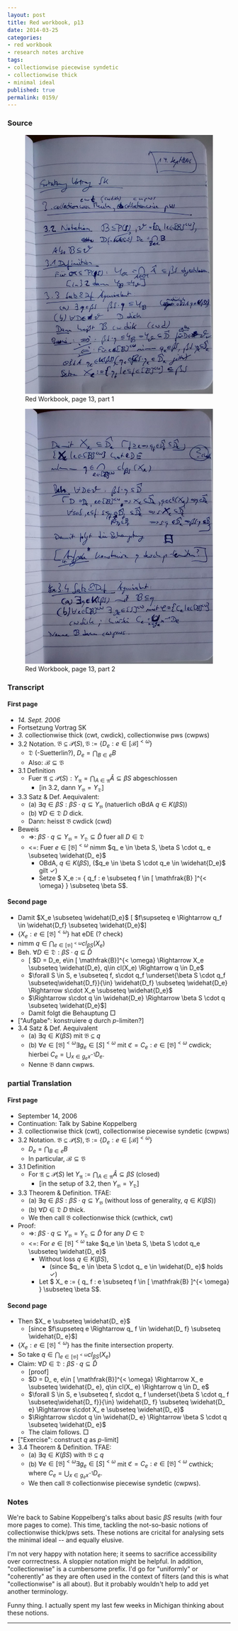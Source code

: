 ```yaml
---
layout: post
title: Red workbook, p13
date: 2014-03-25
categories:
- red workbook
- research notes archive
tags:
- collectionwise piecewise syndetic
- collectionwise thick
- minimal ideal
published: true
permalink: 0159/
---
```


### Source

<figure>
  <a href="/assets/2014/red_workbook-p13-1.jpg">
    <img alt="red workbook, p13-1" src="/assets/2014/red_workbook-p13-1.jpg"/>
  </a>
  <figcaption>
    Red Workbook, page 13, part 1
  </figcaption>
</figure>

<figure>
  <a href="/assets/2014/red_workbook-p13-2.jpg">
    <img alt="red workbook, p13-2" src="/assets/2014/red_workbook-p13-2.jpg"/>
  </a>
  <figcaption>
    Red Workbook, page 13, part 2
  </figcaption>
</figure>


### Transcript

#### First page

*   _14\. Sept. 2006_
*   Fortsetzung Vortrag SK
*   _3._ collectionwise thick (cwt, cwdick), collectionwise pws (cwpws)
*   3.2 Notation. $\mathfrak{B} \subseteq \mathcal{P}(S), \mathfrak{V} := \{ D_e : e \in [\mathcal{B}]^{<\omega} \}$
    *   $\mathfrak{D}$ (-Suetterlin?), $D_e = \bigcap_{B\in e} B$
    *   Also: $\mathcal{B} \subseteq \mathfrak{V}$
*   3.1 Definition
    *   Fuer $\mathfrak{A} \subseteq \mathcal{P}(S): Y_ {\mathfrak{A}} = \bigcap_ {A\in\mathfrak{A}} \widehat{A} \subseteq \beta S$ abgeschlossen
        *   [in 3.2, dann $Y_ \mathfrak{B} = Y_ \mathfrak{D}$]
*   3.3 Satz & Def. Aequivalent:
    *   (a) $\exists q \in \beta S: \beta S \cdot q \subseteq Y_ \mathfrak{B}$ (natuerlich oBdA $q\in K(\beta S)$)
    *   (b) $\forall D \in \mathfrak{D}$ $D$ dick.
    *   Dann: heisst $\mathfrak{B}$ cwdick (cwd)
*   Beweis
    *   =>: $\beta S \cdot q \subseteq Y_ {\mathfrak{B}} = Y_ \mathfrak{D} \subseteq \widehat{D}$ fuer all $D\in \mathfrak{D}$
    *   <=: Fuer $e\in [\mathfrak{B}]^{<\omega}$ nimm $q_ e \in \beta S, \beta S \cdot q_ e \subseteq \widehat{D_ e}$
        *   OBdA, $q\in K(\beta S)$, ($q_e \in \beta S \cdot q_e \in \widehat{D_e}$ gilt ✓)
        *   Setze $ X_e := \{ q_f : e \subseteq f \in [ \mathfrak{B} ]^{< \omega} \} \subseteq \beta S$.

#### Second page

*   Damit $X_e \subseteq \widehat{D_e}$ [ $f\supseteq e \Rightarrow q_f \in \widehat{D_f} \subseteq \widehat{D_e}$]
*   $\{ X_e : e \in [\mathfrak{B}]^{< \omega} \}$ hat eDE (? check)
*   nimm $q\in \bigcap_{e \in [ \mathfrak{B} ]^{<\omega}} cl_{\beta S}(X_e)$
*   Beh. $\forall D \in \mathfrak{D}: \beta S \cdot q \subseteq \widehat{D}$
    *   [ $D = D_e, e\in [ \mathfrak{B}]^{< \omega} \Rightarrow X_e \subseteq \widehat{D_e}, q\in cl(X_e) \Rightarrow q \in D_e$
    *   $\forall S \in S, e \subseteq f, s\cdot q_f \underset{\beta S \cdot q_f \subseteq\widehat{D_f}}{\in} \widehat{D_f} \subseteq \widehat{D_e} \Rightarrow s\cdot X_e \subseteq \widehat{D_e}$
    *   $\Rightarrow s\cdot q \in \widehat{D_e} \Rightarrow \beta S \cdot q \subseteq \widehat{D_e}$]
    *   Damit folgt die Behauptung □
*   ["Aufgabe": konstruiere $q$ durch $p$-limiten?]
*   3.4 Satz & Def. Aequivalent
    *   (a) $\exists q\in K(\beta S)$ mit $\mathfrak{B} \subseteq q$
    *   (b) $\forall e \in [\mathfrak{B} ]^{<\omega} \exists g_e \in [S]^{< \omega}$ mit $\mathfrak{C} = { C_e: e \in [\mathfrak{B}]^{<\omega} }$ cwdick; hierbei $C_e = \bigcup_{x \in g_e x^{-1}} D_e$.
    *   Nenne $\mathfrak{B}$ dann cwpws.

### partial Translation

#### First page

*   September 14, 2006
*   Continuation: Talk by Sabine Koppelberg
*   _3._ collectionwise thick (cwt), collectionwise piecewise syndetic (cwpws)
*   3.2 Notation. $\mathfrak{B} \subseteq \mathcal{P}(S), \mathfrak{V} := \{ D_e : e \in [\mathcal{B}]^{<\omega} \}$
    *   $D_ e = \bigcap_ {B\in e} B$
    *   In particular, $\mathcal{B} \subseteq \mathfrak{V}$
*   3.1 Definition
    *   For $\mathfrak{A} \subseteq \mathcal{P}(S)$ let $Y_ {\mathfrak{A}} := \bigcap_ {A\in\mathfrak{A}} \widehat{A} \subseteq \beta S$ (closed)
        *   [in the setup of 3.2, then $Y_ \mathfrak{B} = Y_ \mathfrak{D}$]
*   3.3 Theorem & Definition. TFAE:
    *   (a) $\exists q \in \beta S: \beta S \cdot q \subseteq Y_ \mathfrak{B}$ (without loss of generality, $q\in K(\beta S)$)
    *   (b) $\forall D \in \mathfrak{D}$ $D$ thick.
    *   We then call $\mathfrak{B}$ collectionwise thick (cwthick, cwt)
*   Proof:
    *   =>: $\beta S \cdot q \subseteq Y_ {\mathfrak{B}} = Y_ \mathfrak{D} \subseteq \widehat{D}$ for any $D\in \mathfrak{D}$
    *   <=: For $e\in [\mathfrak{B}]^{<\omega}$ take $q_e \in \beta S, \beta S \cdot q_e \subseteq \widehat{D_ e}$
        *   Without loss $q\in K(\beta S)$,
            *   (since $q_ e \in \beta S \cdot q_ e \in \widehat{D_ e}$ holds ✓)
        *   Let $ X_ e := \{ q_ f : e \subseteq f \in [ \mathfrak{B} ]^{< \omega} \} \subseteq \beta S$.

#### Second page

*   Then $X_ e \subseteq \widehat{D_ e}$
    *   [since $f\supseteq e \Rightarrow q_ f \in \widehat{D_ f} \subseteq \widehat{D_ e}$]
*   $\{ X_ e : e \in [\mathfrak{B}]^{< \omega} \}$ has the finite intersection property.
*   So take $q\in \bigcap_ {e \in [ \mathfrak{B} ]^{<\omega}} cl_ {\beta S}(X_ e)$
*   Claim: $\forall D \in \mathfrak{D}: \beta S \cdot q \subseteq \widehat{D}$
    *   [proof]
    *   $D = D_ e, e\in [ \mathfrak{B}]^{< \omega} \Rightarrow X_ e \subseteq \widehat{D_ e}, q\in cl(X_ e) \Rightarrow q \in D_ e$
    *   $\forall S \in S, e \subseteq f, s\cdot q_ f \underset{\beta S \cdot q_ f \subseteq\widehat{D_ f}}{\in} \widehat{D_ f} \subseteq \widehat{D_ e} \Rightarrow s\cdot X_ e \subseteq \widehat{D_ e}$
    *   $\Rightarrow s\cdot q \in \widehat{D_ e} \Rightarrow \beta S \cdot q \subseteq \widehat{D_ e}$
    *   The claim follows. □
*   ["Exercise": construct $q$ as $p$-limit]
*   3.4 Theorem & Definition. TFAE:
    *   (a) $\exists q\in K(\beta S)$ with $\mathfrak{B} \subseteq q$
    *   (b) $\forall e \in [\mathfrak{B} ]^{<\omega} \exists g_ e \in [S]^{< \omega}$ mit $\mathfrak{C} = { C_ e: e \in [\mathfrak{B}]^{<\omega} }$ cwthick; where $C_ e = \bigcup_ {x \in g_ e x^{-1}} D_ e$.
    *   We then call $\mathfrak{B}$ collectionwise piecewise syndetic (cwpws).

### Notes

We're back to Sabine Koppelberg's talks about basic $\beta S$ results (with four more pages to come). This time, tackling the not-so-basic notions of collectionwise thick/pws sets. These notions are cricital for analysing sets the minimal ideal -- and equally elusive.

I'm not very happy with notation here; it seems to sacrifice accessibility over corrrectness. A sloppier notation might be helpful. In addition, "collectionwise" is a cumbersome prefix. I'd go for "uniformly" or "coherently" as they are often used in the context of filters (and this is what "collectionwise" is all about). But it probably wouldn't help to add yet another terminology.

Funny thing. I actually spent my last few weeks in Michigan thinking about these notions.

* * *
